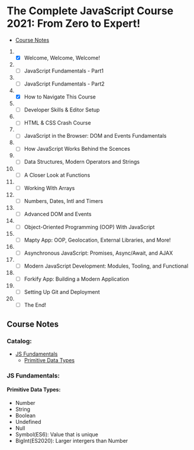 # The Complete JavaScript Course 2021: From Zero to Expert!

* [Course Notes](#course-notes)

1. - [x] Welcome, Welcome, Welcome!
2. - [ ] JavaScript Fundamentals - Part1
3. - [ ] JavaScript Fundamentals - Part2
4. - [x] How to Navigate This Course
5. - [ ] Developer Skills & Editor Setup
6. - [ ] HTML & CSS Crash Course
7. - [ ] JavaScript in the Browser: DOM and Events Fundamentals
8. - [ ] How JavaScript Works Behind the Scences
9. - [ ] Data Structures, Modern Operators and Strings
10. - [ ] A Closer Look at Functions
11. - [ ] Working With Arrays
12. - [ ] Numbers, Dates, Intl and Timers
13. - [ ] Advanced DOM and Events
14. - [ ] Object-Oriented Programming (OOP) With
JavaScript
15. - [ ] Mapty App: OOP, Geolocation, External
Libraries, and More!
16. - [ ] Asynchronous JavaScript: Promises,
Async/Await, and AJAX
17. - [ ] Modern JavaScript Development: Modules,
Tooling, and Functional
18. - [ ] Forkify App: Building a Modern Application
19. - [ ] Setting Up Git and Deployment
20. - [ ] The End!

## **Course Notes**
### **Catalog:**
-  [JS Fundamentals](#js-fundamentals)
    - [Primitive Data Types](#primitive-data-types)
### **JS Fundamentals:**
#### Primitive Data Types:
- Number
- String
- Boolean
- Undefined
- Null
- Symbol(ES6): Value that is unique
- BigInt(ES2020): Larger intergers than Number